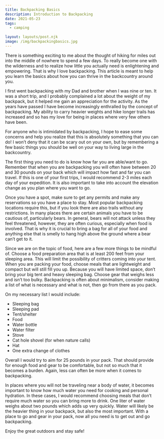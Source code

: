 ```yaml
---
title: Backpacking Basics
description: Introduction to Backpacking
date: 2021-05-23
tags:
  - camping
  
layout: layouts/post.njk
image: /img/backpackingbasics.jpg
---
```


There is something exciting to me about the thought of hiking for miles out into the middle of nowhere to spend a few days. To really become one with the wilderness and to realize how little you actually need is enlightening and empowering. That is why I love backpacking. This article is meant to help you learn the basics about how you can thrive in the backcountry around you. 

I first went backpacking with my Dad and brother when I was nine or ten. It was a short trip, and I probably complained a lot about the weight of my backpack, but it helped me gain an appreciation for the activity. As the years have passed I have become increasingly enthralled by the concept of backpacking. My ability to carry heavier weights and hike longer trails has increased and so has my love for being in places where very few others have been. 

For anyone who is intimidated by backpacking, I hope to ease some concerns and help you realize that this is absolutely something that you can do! I won’t deny that it can be scary out on your own, but by remembering a few basic things you should be well on your way to living large in the backcountry. 

The first thing you need to do is know how far you are able/want to go. Remember that when you are backpacking you will often have between 20 and 30 pounds on your back which will impact how fast and far you can travel. If this is one of your first trips, I would recommend 2-3 miles each day of your expedition. It is also important to take into account the elevation change as you plan where you want to go. 

Once you have a spot, make sure to get any permits and make any reservations so you have a place to stay. Most popular backpacking locations require this, but if you look there are also trails without any restrictions.  In many places there are certain animals you have to be cautious of, particularly bears. In general, bears will not attack unless they feel threatened, however, they are often curious, especially when food is involved. That is why it is crucial to bring a bag for all of your food and anything else that is smelly to hang high above the ground where a bear can’t get to it. 

Since we are on the topic of food, here are a few more things to be mindful of. Choose a food preparation area that is at least 200 feet from your sleeping area. This will limit the possibility  of critters coming into your tent. When you are packing your food, choose meals that are lightweight and compact but will still fill you up. 
Because you will have limited space, don’t bring your big tent and heavy sleeping bag. Choose gear that weighs less and isn’t too bulky. Backpacking is often about minimalism, consider making a list of what is necessary and what is not, then go from there as you pack. 

On my necessary list I would include:

- Sleeping bag
- Sleeping pad
- Tent/shelter
- Food
- Water bottle
- Water filter 
- Stove
- Cat hole shovel (for when nature calls)
- Hat
- One extra change of clothes

Overall I would try to aim for 25 pounds in your pack. That should provide for enough food and gear to be comfortable, but not so much that it becomes a burden. Again, less can often be more when it comes to backpacking. 

In places where you will not be traveling near a body of water, it becomes important to know how much water you need for cooking and personal hydration. In these cases, I would recommend choosing meals that don’t require much water so you can bring more to drink. One liter of water weighs about two pounds which adds up very quickly. Water will likely be the heavier thing in your backpack, but also the most important. 
With a place to go and gear in your pack, now all you need is to get out and go backpacking. 

Enjoy the great outdoors and stay safe!